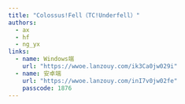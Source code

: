 ```yaml
---
title: "Colossus!Fell（TC!Underfell）"
authors:
  - ax
  - hf
  - ng_yx
links:
  - name: Windows端
    url: "https://wwoe.lanzouy.com/ik3Ca0jw029i"
  - name: 安卓端
    url: "https://wwoe.lanzouy.com/inI7v0jw02fe"
    passcode: 1876
---
```



